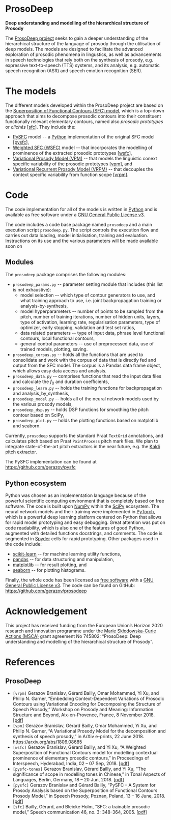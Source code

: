 # ProsoDeep
**Deep understanding and modelling of the hierarchical structure of Prosody**

The [ProsoDeep project](https://gerazov.github.io/prosodeep/)
seeks to gain a deeper understanding of the hierarchical structure of the language of prosody through the utilisation of deep models.
The models are designed to facilitate the advanced exploration of prosodic phenomena in lingustics, as well as advancements in speech technologies that rely both on the synthesis of prosody, e.g. expressive text-to-speech (TTS) systems, and its analysis, e.g. automatic speech recognition (ASR) and speech emotion recognition (SER).

# The models

The different models developed within the ProsoDeep project are based on the [Superposition of Functional Contours (SFC) model](https://gerazov.github.io/prosodeep/project#sfc), which is a top-down approach that aims to decompose prosodic contours into their constituent functionally relevant elementary contours, named also *prosodic prototypes* or *clichés*  \[[sfc](#References)\]. They include the:

  - [PySFC](https://gerazov.github.io/prosodeep/pysfc) model -- a [Python](https://www.python.org/) implementation of the original SFC model \[[pysfc](#References)\],
  - [Weighted SFC (WSFC)](https://gerazov.github.io/prosodeep/wsfc) model -- that incorporates the modelling of prominence of the extracted prosodic prototypes \[[wsfc](#References)\],
  - [Variational Prosody Model (VPM)](https://gerazov.github.io/prosodeep/vpm) -- that models the linguistic conext specific variability of the prosodic prototypes \[[vpm](#References)\], and
  - [Variational Recurrent Prosody Model (VRPM)](https://gerazov.github.io/prosodeep/vrpm) -- that decouples the context specific variability from function scope \[[vrpm](#References)\].

# Code

The code implementation for all of the models is written in [Python](https://www.python.org/) and is available as free software under a [GNU General Public License v3](http://www.gnu.org/licenses/).

The code includes a code base package named `prosodeep` and a main execution script `prosodeep.py`. The script controls the execution flow and carries out data loading, model initialisation, training and evaluation. Instructions on its use and the various parameters will be made available soon on

## Modules

 The `prosodeep` package comprises the following modules:
 * `prosodeep_params.py` -- parameter setting module that includes (this list is not exhaustive):
      * model selection -- which type of contour generators to use, and what  training approach to use, i.e. joint backpropagation training or analysis-by-synthesis,
      * model hyperparameters -- number of points to be sampled from the pitch, number of training iterations, number of hidden units, layers, type of activation, learning rate, regularisation parameters, type of optimizer, early stopping, validation and test set ratios,
      * data related parameters -- type of input data, phrase level functional contours, local functional contours,
      * general control parameters -- use of preprocessed data, use of trained models, plotting, saving.
 * `prosodeep_corpus.py` -- holds all the functions that are used to consolidate and work with the corpus of data that is directly fed and output from the SFC model. The corpus is a Pandas data frame object, which allows easy data access and analysis.
 * `prosodeep_data.py` -- comprises functions that read the input data files and calculate the $f_0$ and duration coefficients,
 * `prosodeep_learn.py` -- holds the training functions for backpropagation and analysis_by_synthesis,
 * `prosodeep_model.py` -- holds all of the neural network models used by the various prosody models,
 * `prosodeep_dsp.py` -- holds DSP functions for smoothing the pitch contour based on SciPy,
 * `prosodeep_plot.py` -- holds the plotting functions based on matplotlib and seaborn.

Currently, `prosodeep` supports the standard Praat `TextGrid` annotations, and calculates pitch based on Praat `PointProcess` pitch mark files. We plan to integrate state-of-the-art pitch extractors in the near future, e.g. the [Kaldi](http://kaldi-asr.org/) pitch extractor.

The PySFC implementation can be found at <https://github.com/gerazov/pysfc>


## Python ecosystem

Python was chosen as an implementation language because of the powerful scientific computing environment that is completely based on free software. The code is built upon [NumPy](http://www.numpy.org/) within the [SciPy](https://www.scipy.org/) ecosystem. The neural network models and their training were implemented in [PyTorch](https://pytorch.org/), which is a powerful deep learning platform centered on Python that allows for rapid model prototyping and easy debugging.
Great attention was put on code readability, which is also one of the features of good Python, augmented with detailed functions docstrings, and comments. The code is segmented in [Spyder](https://pythonhosted.org/spyder/) cells for rapid prototyping.
Other packages used in the code include:

- [scikit-learn](https://scikit-learn.org/) -- for machine learning utility functions,
- [pandas](http://pandas.pydata.org/) -- for data structuring and manipulation,
- [matplotlib](http://matplotlib.org/) -- for result plotting, and
- [seaborn](http://seaborn.pydata.org/) -- for plotting histograms.

Finally, the whole code has been licensed as [free software](http://fsf.org/) with a [GNU General Public License v3](http://www.gnu.org/licenses/). The code can be found on GitHub: <https://github.com/gerazov/prosodeep>

# Acknowledgement

This project has received funding from the European Union’s Horizon 2020 research and innovation programme under the [Marie Skłodowska-Curie Actions (MSCA)](http://ec.europa.eu/research/mariecurieactions/) grant agreement No 745802: “ProsoDeep: Deep understanding and modelling of the hierarchical structure of Prosody”.

# References

## ProsoDeep

- `[vrpm]` Gerazov Branislav, Gérard Bailly, Omar Mohammed, Yi Xu, and Philip N. Garner, “Embedding Context-Dependent Variations of Prosodic Contours using Variational Encoding for Decomposing the Structure of Speech Prosody,” Workshop on Prosody and Meaning: Information Structure and Beyond, Aix-en-Provence, France, 8 November 2018. \[[pdf](https://hal.archives-ouvertes.fr/hal-01927872/document)\]
- `[vpm]` Gerazov Branislav, Gérard Bailly, Omar Mohammed, Yi Xu, and Philip N. Garner, “A Variational Prosody Model for the decomposition and synthesis of speech prosody,” in ArXiv e-prints, 22 June 2018. <https://arxiv.org/abs/1806.08685>
- `[wsfc]` Gerazov Branislav, Gérard Bailly, and Yi Xu, “A Weighted Superposition of Functional Contours model for modelling contextual prominence of elementary prosodic contours,” in Proceedings of Interspeech, Hyderabad, India, 02 – 07 Sep, 2018. \[[pdf](https://www.isca-speech.org/archive/Interspeech_2018/pdfs/1286.pdf)\]
- `[pysfc-tones]` Gerazov Branislav, Gérard Bailly, and Yi Xu, “The significance of scope in modelling tones in Chinese,” in Tonal Aspects of Languages, Berlin, Germany, 18 – 20 Jun, 2018. \[[pdf](http://public.beuth-hochschule.de/~mixdorff/tal2018/180620_poster_session/TAL_2018_paper_10.pdf)\]
- `[pysfc]` Gerazov Branislav and Gérard Bailly, “PySFC – A System for Prosody Analysis based on the Superposition of Functional Contours Prosody Model,” in Speech Prosody, Poznan, Poland, 13 – 16 June, 2018. \[[pdf](https://hal.archives-ouvertes.fr/hal-01821214/document)\]
- `[sfc]` Bailly, Gérard, and Bleicke Holm, “SFC: a trainable prosodic model,” Speech communication 46, no. 3: 348-364, 2005. \[[pdf](https://hal.archives-ouvertes.fr/hal-00416724/document)\]
